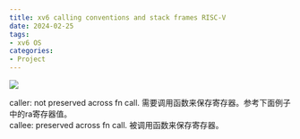 ```yaml
---
title: xv6 calling conventions and stack frames RISC-V
date: 2024-02-25
tags:
- xv6 OS
categories:
- Project
---
```


![](https://xyc-1316422823.cos.ap-shanghai.myqcloud.com/20240225201553.png)

caller: not preserved across fn call. 需要调用函数来保存寄存器。参考下面例子中的ra寄存器值。  
callee: preserved across fn call. 被调用函数来保存寄存器。
